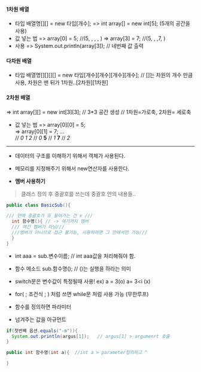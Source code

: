 #### 1차원 배열

- 타입 배열명[][] = new 타입[개수];
=> int array[] = new int[5];  (5개의 공간을 사용)
- 값 넣는 법
=> array[0] = 5;    //(5, , , , )
=> array[3] = 7;    //(5, , ,7, )
- 사용
=> System.out.println(array[3]); // 네번째 값 출력

#### 다차원 배열

- 타입 배열명[][][][] = new 타입[개수][개수][개수][개수];
  // []는 차원의 개수 만큼 사용, 차원은 맨 뒤가 1차원..[2차원][1차원]


#### 2차원 배열

=> int array[][] = new int[3][3];  // 3*3 공간 생성
// 1차원=가로축, 2차원= 세로축
- 값 넣는 법
=> array[0][0] = 5;  
=> array[0][1] = 7;  ...  
//  _0_  _1_  _2_
// _0_ **5**
// _1_ **7**
// _2_


---
- 데이터의 구조를 이해하기 위해서 객체가 사용된다.
- 메모리를 지정해주기 위해서 new연산자를 사용한다.


- **멤버 사용하기**
> 클래스 정의 후 중괄호를 쓰는데 중괄호 안의 내용들..
```java
public class BasicSub(){

/// 안에 중괄호가 또 들어가는 건 x ///
  int 함수명(){ // -> 여기까지 멤버
  /// 여긴 멤버가 아님///
  ///멤버가 아니므로 접근 불가능, 사용하려면 그 안에서만 가능///
  }
}
```
- int aaa = sub.변수이름; // int aaa값을 처리해줘야 함.
- 함수 메소드
  sub.함수명(); // ()는 실행을 하라는 의미

- switch문은 변수값이 특정될때 사용! ex) a = 3(o) a= 3<i (x)
- for( ; 조건식 ; ) 처럼 쓰면 while문 처럼 사용 가능 (무한루프)


- 함수를 정의하면 파라미터
- 넘겨주는 값을 아규먼트
```java
if(첫번째 옵션.equals("-m")){
  System.out.println(argus[1]);   // argus[1] > argumenrt 호출
}

public int 함수명(int a){  //int a > parameter정의하고 ^

}
